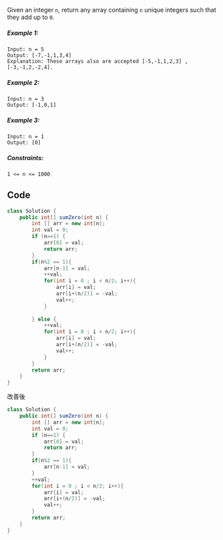 Given an integer `n`, return any array containing `n` unique integers such that they add up to `0`.

 

##### Example 1:
```
Input: n = 5
Output: [-7,-1,1,3,4]
Explanation: These arrays also are accepted [-5,-1,1,2,3] , [-3,-1,2,-2,4].
```
##### Example 2:
```
Input: n = 3
Output: [-1,0,1]
```

##### Example 3:
```
Input: n = 1
Output: [0]
```

##### Constraints:

`1 <= n <= 1000`

## Code 
```java
class Solution {
    public int[] sumZero(int n) {
        int [] arr = new int[n];
        int val = 0;
        if (n==1) {
            arr[0] = val;
            return arr;
        }
        if(n%2 == 1){
            arr[n-1] = val;
            ++val;
            for(int i = 0 ; i < n/2; i++){
                arr[i] = val;
                arr[i+(n/2)] = -val;
                val++;
            }
            
        } else {
            ++val;
            for(int i = 0 ; i < n/2; i++){
                arr[i] = val;
                arr[i+(n/2)] = -val;
                val++;
            }
        }
        return arr;
    }
}
```

改善後

```java
class Solution {
    public int[] sumZero(int n) {
        int [] arr = new int[n];
        int val = 0;
        if (n==1) {
            arr[0] = val;
            return arr;
        }
        if(n%2 == 1){
            arr[n-1] = val; 
        } 
        ++val;
        for(int i = 0 ; i < n/2; i++){
            arr[i] = val;
            arr[i+(n/2)] = -val;
            val++;
        }
        return arr;
    }
}
```
